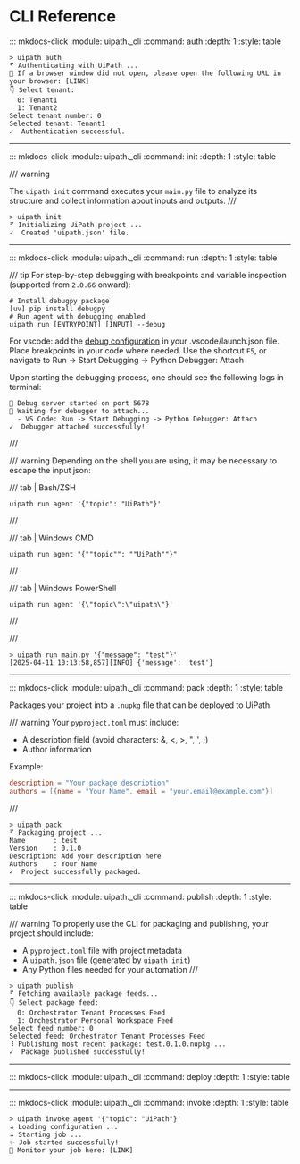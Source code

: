 # CLI Reference

::: mkdocs-click
    :module: uipath._cli
    :command: auth
    :depth: 1
    :style: table

<!-- termynal -->

```shell
> uipath auth
⠋ Authenticating with UiPath ...
🔗 If a browser window did not open, please open the following URL in your browser: [LINK]
👇 Select tenant:
  0: Tenant1
  1: Tenant2
Select tenant number: 0
Selected tenant: Tenant1
✓  Authentication successful.
```
---

::: mkdocs-click
    :module: uipath._cli
    :command: init
    :depth: 1
    :style: table

/// warning

The `uipath init` command executes your `main.py` file to analyze its structure and collect information about inputs and outputs.
///

<!-- termynal -->
```shell
> uipath init
⠋ Initializing UiPath project ...
✓  Created 'uipath.json' file.
```
---

::: mkdocs-click
    :module: uipath._cli
    :command: run
    :depth: 1
    :style: table

/// tip
For step-by-step debugging with breakpoints and variable inspection (supported from `2.0.66` onward):
```console
# Install debugpy package
[uv] pip install debugpy
# Run agent with debugging enabled
uipath run [ENTRYPOINT] [INPUT] --debug
```
For vscode: add the [debug configuration](https://github.com/UiPath/uipath-python/blob/main/.vscode/launch.json) in your .vscode/launch.json file.
Place breakpoints in your code where needed.
Use the shortcut `F5`, or navigate to Run -> Start Debugging -> Python Debugger: Attach

Upon starting the debugging process, one should see the following logs in terminal:
```console
🐛 Debug server started on port 5678
📌 Waiting for debugger to attach...
  - VS Code: Run -> Start Debugging -> Python Debugger: Attach
✓  Debugger attached successfully!
```
///

/// warning
Depending on the shell you are using, it may be necessary to escape the input json:

/// tab | Bash/ZSH
```console
uipath run agent '{"topic": "UiPath"}'
```
///

/// tab | Windows CMD
```console
uipath run agent "{""topic"": ""UiPath""}"
```
///

/// tab | Windows PowerShell
```console
uipath run agent '{\"topic\":\"uipath\"}'
```
///

///

<!-- termynal -->

```shell
> uipath run main.py '{"message": "test"}'
[2025-04-11 10:13:58,857][INFO] {'message': 'test'}
```
---

::: mkdocs-click
    :module: uipath._cli
    :command: pack
    :depth: 1
    :style: table

Packages your project into a `.nupkg` file that can be deployed to UiPath.

/// warning
Your `pyproject.toml` must include:

-   A description field (avoid characters: &, <, >, ", ', ;)
-   Author information

Example:

```toml
description = "Your package description"
authors = [{name = "Your Name", email = "your.email@example.com"}]
```
///

<!-- termynal -->
```shell
> uipath pack
⠋ Packaging project ...
Name       : test
Version    : 0.1.0
Description: Add your description here
Authors    : Your Name
✓  Project successfully packaged.
```
---

::: mkdocs-click
    :module: uipath._cli
    :command: publish
    :depth: 1
    :style: table

/// warning
To properly use the CLI for packaging and publishing, your project should include:

-   A `pyproject.toml` file with project metadata
-   A `uipath.json` file (generated by `uipath init`)
-   Any Python files needed for your automation
///

<!-- termynal -->

```shell
> uipath publish
⠋ Fetching available package feeds...
👇 Select package feed:
  0: Orchestrator Tenant Processes Feed
  1: Orchestrator Personal Workspace Feed
Select feed number: 0
Selected feed: Orchestrator Tenant Processes Feed
⠸ Publishing most recent package: test.0.1.0.nupkg ...
✓  Package published successfully!
```
---

::: mkdocs-click
    :module: uipath._cli
    :command: deploy
    :depth: 1
    :style: table

---

::: mkdocs-click
    :module: uipath._cli
    :command: invoke
    :depth: 1
    :style: table

<!-- termynal -->

```shell
> uipath invoke agent '{"topic": "UiPath"}'
⠴ Loading configuration ...
⠴ Starting job ...
✨ Job started successfully!
🔗 Monitor your job here: [LINK]
```
